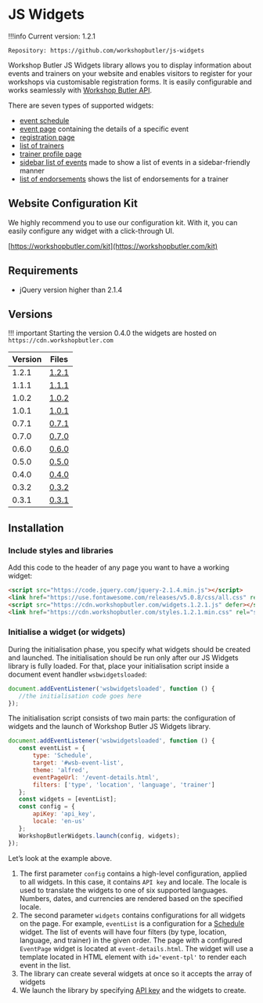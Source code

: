 # JS Widgets

!!!info
    Current version: 1.2.1

    Repository: https://github.com/workshopbutler/js-widgets

Workshop Butler JS Widgets library allows you to display information about events and trainers on
your website and enables visitors to register for your workshops via customisable registration forms.
It is easily configurable and works seamlessly with [Workshop Butler API](/api).

There are seven types of supported widgets:

* [event schedule](widgets/schedule.md)
* [event page](widgets/event-page.md) containing the details of a specific event
* [registration page](widgets/registration-form.md)
* [list of trainers](widgets/trainer-list.md)
* [trainer profile page](widgets/trainer-profile.md)
* [sidebar list of events](widgets/sidebar-event-list.md) made to show a list of events in a sidebar-friendly manner
* [list of endorsements](widgets/endorsement-list.md) shows the list of endorsements for a trainer

## Website Configuration Kit
We highly recommend you to use our configuration kit. With it, you can easily configure any widget with a click-through UI. 

[https://workshopbutler.com/kit](https://workshopbutler.com/kit)

## Requirements

* jQuery version higher than 2.1.4

## Versions

!!! important
    Starting the version 0.4.0 the widgets are hosted on `https://cdn.workshopbutler.com`

| Version | Files |
| ------- | ----- |
| 1.2.1   | [1.2.1](https://cdn.workshopbutler.com/widgets.1.2.1.js) |
| 1.1.1   | [1.1.1](https://cdn.workshopbutler.com/widgets.1.1.1.js) |
| 1.0.2   | [1.0.2](https://cdn.workshopbutler.com/widgets.1.0.2.js) |
| 1.0.1   | [1.0.1](https://cdn.workshopbutler.com/widgets.1.0.1.js) |
| 0.7.1   | [0.7.1](https://cdn.workshopbutler.com/widgets.0.7.1.js) |
| 0.7.0   | [0.7.0](https://cdn.workshopbutler.com/widgets.0.7.0.js) |
| 0.6.0   | [0.6.0](https://cdn.workshopbutler.com/widgets.0.6.0.js) |
| 0.5.0   | [0.5.0](https://cdn.workshopbutler.com/widgets.0.5.0.js) |
| 0.4.0   | [0.4.0](https://cdn.workshopbutler.com/widgets.0.4.0.js) |
| 0.3.2   | [0.3.2](https://integrations.workshopbutler.com/widgets.0.3.2.js) |
| 0.3.1  | [0.3.1](https://integrations.workshopbutler.com/widgets.0.3.1.js) |


## Installation

### Include styles and libraries
Add this code to the header of any page you want to have a working widget:

```html
<script src="https://code.jquery.com/jquery-2.1.4.min.js"></script>
<link href="https://use.fontawesome.com/releases/v5.0.8/css/all.css" rel="stylesheet">
<script src="https://cdn.workshopbutler.com/widgets.1.2.1.js" defer></script>
<link href="https://cdn.workshopbutler.com/styles.1.2.1.min.css" rel="stylesheet">
```

### Initialise a widget (or widgets)

During the initialisation phase, you specify what widgets should be created and launched.
The initialisation should be run only after our JS Widgets library is fully loaded.
For that, place your initialisation script inside a document event handler `wsbwidgetsloaded`:

```javascript
document.addEventListener('wsbwidgetsloaded', function () {
   //the initialisation code goes here
});
```

The initialisation script consists of two main parts: the configuration of widgets and the launch of Workshop Butler JS Widgets library.

```javascript
document.addEventListener('wsbwidgetsloaded', function () {
   const eventList = {
       type: 'Schedule',
       target: '#wsb-event-list',
       theme: 'alfred',
       eventPageUrl: '/event-details.html',
       filters: ['type', 'location', 'language', 'trainer']
   };
   const widgets = [eventList];
   const config = {
       apiKey: 'api_key',
       locale: 'en-us'
   };
   WorkshopButlerWidgets.launch(config, widgets);
});
```

Let’s look at the example above.

1. The first parameter `config` contains a high-level configuration, applied to all widgets. In this case, it contains
`API key` and locale. The locale is used to translate the widgets to one of six supported languages. Numbers, dates, and 
currencies are rendered based on the specified locale.
1. The second parameter `widgets` contains configurations for all widgets on the page. For example, `eventList` is a configuration for a [Schedule](widgets/schedule.md) widget.
 The list of events will have four filters (by type, location, language, and trainer) in the given order.
 The page with a configured `EventPage` widget is located at `event-details.html`.
 The widget will use a template located in HTML element with `id='event-tpl'` to render each event in the list. 
1. The library can create several widgets at once so it accepts the array of widgets
1. We launch the library by specifying [API key](/widgets/index.md#generating-an-api-key) and the widgets to create.
